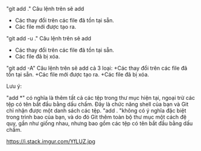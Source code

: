 "git add ."
Câu lệnh trên sẽ add
+ Các thay đổi trên các file đã tồn tại sẵn.
+ Các file mới được tạo ra.

"git add -u ."
Câu lệnh trên sẽ add
+ Các thay đổi trên các file đã tồn tại sẵn.
+ Các file đã bị xóa.

"git add -A"
Câu lệnh trên sẽ add cả 3 loại:
+Các thay đổi trên các file đã tồn tại sẵn.
+Các file mới được tạo ra.
+Các file đã bị xóa.

Lưu ý:

"add *" có nghĩa là thêm tất cả các tệp trong thư mục hiện tại, ngoại trừ các tệp có tên bắt đầu bằng dấu chấm. Đây là chức năng shell của bạn và Git chỉ nhận được một danh sách các tệp.
"add . "không có ý nghĩa đặc biệt trong trình bao của bạn, và do đó Git thêm toàn bộ thư mục một cách đệ quy, gần như giống nhau, nhưng bao gồm các tệp có tên bắt đầu bằng dấu chấm.

https://i.stack.imgur.com/YfLUZ.jpg
